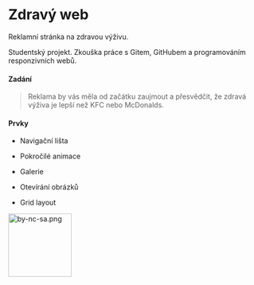 # Zdravý web

Reklamní stránka na zdravou výživu. 

Studentský projekt. Zkouška práce s Gitem, GitHubem a programováním responzivních webů.

#### Zadání

> Reklama by vás měla od začátku zaujmout a přesvědčit, že zdravá výživa je lepší než KFC nebo McDonalds.

#### Prvky

- Navigační lišta

- Pokročilé animace

- Galerie

- Otevírání obrázků

- Grid layout



<img title="" src="/Users/aja/Downloads/by-nc-sa.png" alt="by-nc-sa.png" width="127">


